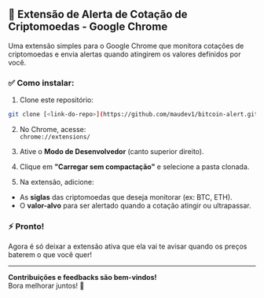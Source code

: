 ## 🚀 Extensão de Alerta de Cotação de Criptomoedas - Google Chrome

Uma extensão simples para o Google Chrome que monitora cotações de criptomoedas e envia alertas quando atingirem os valores definidos por você.

### ✅ Como instalar:

1. Clone este repositório:  
```bash
git clone [<link-do-repo>](https://github.com/maudev1/bitcoin-alert.git)
```

2. No Chrome, acesse:  
`chrome://extensions/`

3. Ative o **Modo de Desenvolvedor** (canto superior direito).

4. Clique em **"Carregar sem compactação"** e selecione a pasta clonada.

5. Na extensão, adicione:  
- As **siglas** das criptomoedas que deseja monitorar (ex: BTC, ETH).  
- O **valor-alvo** para ser alertado quando a cotação atingir ou ultrapassar.  

### ⚡ Pronto!  
Agora é só deixar a extensão ativa que ela vai te avisar quando os preços baterem o que você quer!

---

**Contribuições e feedbacks são bem-vindos!**  
Bora melhorar juntos! 🚀
